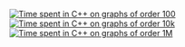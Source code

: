 [![Time spent in C++ on graphs of order 100](https://plotly.com/~stein.somers/418.png "View interactively")](https://plotly.com/~stein.somers/418/)
[![Time spent in C++ on graphs of order 10k](https://plotly.com/~stein.somers/422.png "View interactively")](https://plotly.com/~stein.somers/422/)
[![Time spent in C++ on graphs of order 1M](https://plotly.com/~stein.somers/449.png "View interactively")](https://plotly.com/~stein.somers/449/)
